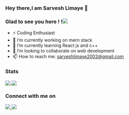 ### Hey there,I am Sarvesh Limaye 👋
### Glad to see you here ! !![](https://komarev.com/ghpvc/?username=SarveshLimaye&color=DDDDDD)

- ⚡ Coding Enthusiast
- 🔭 I’m currently working on mern stack
- 🌱 I’m currently learning React js and c++
- 👯 I’m looking to collaborate on web development
- 📫 How to reach me: sarveshlimaye2002@gmail.com

### Stats

<a href="https://github.com/SarveshLimaye/github-readme-stats">
  <img align="center" src="https://github-readme-stats.vercel.app/api?username=SarveshLimaye&show_icons=true&theme=radical" />
</a>


<a href="https://github.com/SarveshLimaye/github-readme-stats">
  <img align="center" src="https://github-readme-stats.vercel.app/api/top-langs?username=SarveshLimaye&theme=radical" />
</a>

### Connect with me on

<a href="https://www.instagram.com/sarvesh0507/">
  <img align="centre" src="https://img.shields.io/badge/Instagram-E4405F?style=for-the-badge&logo=instagram&logoColor=white"></img>
</a>

<a href="https://www.linkedin.com/in/sarvesh-limaye-7a922620b">
<img align="centre" src="https://img.shields.io/badge/LinkedIn-0077B5?style=for-the-badge&logo=linkedin&logoColor=white"></img>




